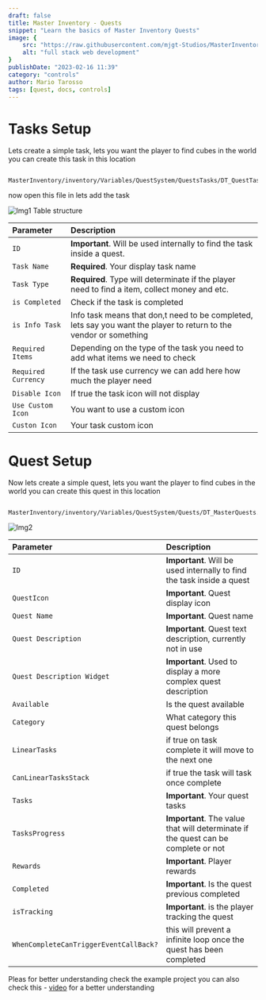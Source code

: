 ```yaml
---
draft: false
title: Master Inventory - Quests
snippet: "Learn the basics of Master Inventory Quests"
image: {
    src: "https://raw.githubusercontent.com/mjgt-Studios/MasterInventoryDocs/main/imgs/PostImgs/Quests.png",
    alt: "full stack web development"
}
publishDate: "2023-02-16 11:39"
category: "controls"
author: Mario Tarosso
tags: [quest, docs, controls]
---
```



# Tasks Setup
Lets create a simple task, lets you want the player to find cubes in the world you can create this task in this location
```http
  MasterInventory/inventory/Variables/QuestSystem/QuestsTasks/DT_QuestTasks.uasset
```
now open this file in lets add the task


![Img1](https://raw.githubusercontent.com/mjgt-Studios/MasterInventoryDocs/main/imgs/Quests/img1.png)
Table structure

| Parameter |  Description                       |
| :-------- |  :-------------------------------- |
| `ID` | **Important**. Will be used internally to find the task inside a quest. |
| `Task Name` | **Required**. Your display task name |
| `Task Type` | **Required**. Type will determinate if the player need to find a item, collect money and etc. |
| `is Completed` | Check if the task is completed |
| `is Info Task` | Info task means that don,t need to be completed, lets say you want the player to return to the vendor or something |
| `Required Items` | Depending on the type of the task you need to add what items we need to check |
| `Required Currency` | If the task use currency we can add here how much the player need |
| `Disable Icon` | If true the task icon will not display |
| `Use Custom Icon` | You want to use a custom icon |
| `Custon Icon` | Your task custom icon |


# Quest Setup
Now lets create a simple quest, lets you want the player to find cubes in the world you can create this quest in this location
```http
  MasterInventory/inventory/Variables/QuestSystem/Quests/DT_MasterQuests.uasset
```
![Img2](https://raw.githubusercontent.com/mjgt-Studios/MasterInventoryDocs/main/imgs/Quests/img2.png)


| Parameter |  Description                       |
| :-------- |  :-------------------------------- |
| `ID` | **Important**. Will be used internally to find the task inside a quest |
| `QuestIcon` | **Important**. Quest display icon |
| `Quest Name` | **Important**. Quest name |
| `Quest Description` | **Important**. Quest text description, currently not in use |
| `Quest Description Widget` | **Important**. Used to display a more complex quest description |
| `Available` |  Is the quest available |
| `Category` | What category this quest belongs |
| `LinearTasks` | if true on task complete it will move to the next one |
| `CanLinearTasksStack` | if true the task will task once complete |
| `Tasks` | **Important**. Your quest tasks |
| `TasksProgress` | **Important**. The value that will determinate if the quest can be complete or not |
| `Rewards` | **Important**. Player rewards |
| `Completed` | **Important**. Is the quest previous completed |
| `isTracking` | **Important**. is the player tracking the quest |
| `WhenCompleteCanTriggerEventCallBack?` | this will prevent a infinite loop once the quest has been completed |


Pleas for better understanding check the example project you can also check this  - [video](https://youtu.be/kFMVHpIeuqo) for a better understanding
